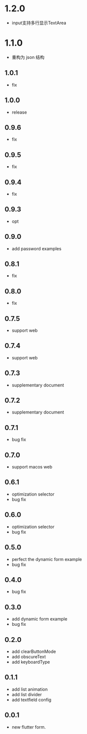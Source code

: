# 1.2.0
- input支持多行显示TextArea

# 1.1.0
- 重构为 json 结构

## 1.0.1

- fix

## 1.0.0

- release

## 0.9.6

- fix

## 0.9.5

- fix

## 0.9.4

- fix

## 0.9.3

- opt

## 0.9.0

- add password examples

## 0.8.1

- fix

## 0.8.0

- fix

## 0.7.5

- support web

## 0.7.4

- support web

## 0.7.3

- supplementary document

## 0.7.2

- supplementary document

## 0.7.1

- bug fix

## 0.7.0

- support macos web

## 0.6.1

- optimization selector
- bug fix

## 0.6.0

- optimization selector
- bug fix

## 0.5.0

- perfect the dynamic form example
- bug fix

## 0.4.0

- bug fix

## 0.3.0

- add dynamic form example
- bug fix

## 0.2.0

- add clearButtonMode
- add obscureText
- add keyboardType

## 0.1.1

- add list animation
- add list divider
- add textfield config

## 0.0.1

- new flutter form.
